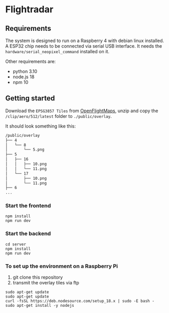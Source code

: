 # Flightradar

## Requirements
The system is designed to run on a Raspberry 4 with debian linux installed. A ESP32 chip needs to be connected via serial USB interface. It needs the `hardware/serial_neopixel_command` installed on it. 

Other requirements are:
- python 3.10
- node.js 18
- npm 10


## Getting started

Download the `EPSG3857 Tiles` from [OpenFlightMaps](https://www.openflightmaps.org/ed-germany/?airac=2311&language=local), unzip and copy the `/clip/aero/512/latest` folder to `./public/overlay`.

It should look something like this:

```txt
/public/overlay
├── 4
│   └── 8
│       └── 5.png
├── 5
│   ├── 16
│   │   ├── 10.png
│   │   └── 11.png
│   └── 17
│       ├── 10.png
│       └── 11.png
├── 6
...
```

### Start the frontend

```shell
npm install
npm run dev
```

### Start the backend

```shell
cd server
npm install
npm run dev
```

### To set up the environment on a Raspberry Pi

1. git clone this repository
2. transmit the overlay tiles via ftp

```shell
sudo apt-get update
sudo apt-get update
curl -fsSL https://deb.nodesource.com/setup_18.x | sudo -E bash -
sudo apt-get install -y nodejs
```
